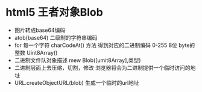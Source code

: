 # html5 王者对象Blob

- 图片转成base64编码
- atob(base64) 二级制的字符串编码
- for 每一个字符
  charCodeAt() 方法 得到对应的二进制编码 0-255 8位 byte的整数
  Uint8Array()  
- 二进制文件队对象描述 mew Blob([umit8Array],类型)
- 二进制层面上去压缩，切割，修改
浏览器将会为二进制提供一个临时访问的地址
- URL.createObjectURL(blob) 生成一个临时的url地址

